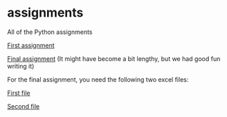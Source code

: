 # assignments
All of the Python assignments

[First assignment](https://github.com/RobertHamberg/assignments/blob/master/CV.md)

[Final assignment]() (It might have become a bit lengthy, but we had good fun writing it)

For the final assignment, you need the following two excel files:

[First file](https://github.com/RobertHamberg/assignments/blob/master/theme%20parks%20market%20shares.xlsx)

[Second file](https://github.com/RobertHamberg/assignments/blob/master/film%20studios%20market%20shares.xlsx)
